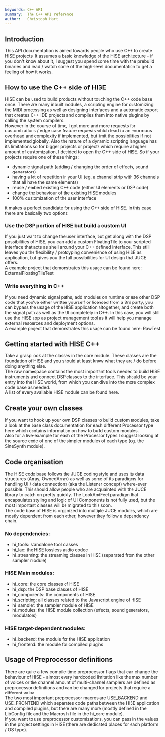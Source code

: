 ```yaml
---
keywords: C++ API
summary:  The C++ API reference
author:   Christoph Hart
---
```



## Introduction
  
This API documentation is aimed towards people who use C++ to create HISE projects. It assumes a basic knowledge of the HISE architecture - if you don't know about it, I suggest you spend some time with the prebuild binaries and read / watch some of the high-level documentation to get a feeling of how it works.  

## How to use the C++ side of HISE
  
HISE can be used to build products without touching the C++ code base once. There are many inbuilt modules, a scripting engine for customizing the MIDI processing as well as designing interfaces and a automatic export that creates C++ IDE projects and compiles them into native plugins by calling the system compilers.  
However in the course of time, I got more and more requests for customizations / edge case feature requests which lead to an enormous overhead and complexity if implemented, but limit the possibilities if not implemented globally. Also the nature of a dynamic scripting language has its limitations so for bigger projects or projects which require a higher amount of customization, I decided to open the C++ side of HISE. So if your projects require one of these things:  
- dynamic signal path (adding / changing the order of effects, sound generators)  
- having a lot of repetition in your UI (eg. a channel strip with 36 channels that all have the same elements)  
- reuse / embed existing C++ code (either UI elements or DSP code)  
- change the behaviour of the existing HISE modules  
- 100% customization of the user interface  
  
it makes a perfect candidate for using the C++ side of HISE. In this case there are basically two options:  

### Use the DSP portion of HISE but build a custom UI
  
If you just want to change the user interface, but get along with the DSP possibilities of HISE, you can add a custom FloatingTile to your scripted interface that acts as shell around your C++ defined interface. This still leaves you the flexibility / protoyping convenience of using HISE as application, but gives you the full possibilities for UI design that JUCE offers.  
A example project that demonstrates this usage can be found here: ExternalFloatingTileTest  

### Write everything in C++
  
If you need dynamic signal paths, add modules on runtime or use other DSP code that you've either written yourself or licensed from a 3rd party, you can bypass the usage of the HISE application altogether, and create both the signal path as well as the UI completely in C++. In this case, you will still use the HISE app as project management tool as it will help you manage external resources and deployment options.  
A example project that demonstrates this usage can be found here: RawTest  

## Getting started with HISE C++
  
Take a grasp look at the classes in the core module. These classes are the foundation of HISE and you should at least know what they are / do before doing anything else.  
The raw namespace contains the most important tools needed to build HISE instruments and connect DSP classes to the interface. This should be your entry into the HISE world, from which you can dive into the more complex code base as needed.  
A list of every available HISE module can be found here.  

## Create your own classes
  
If you want to hook up your own DSP classes to build custom modules, take a look at the base class documentation for each different Processor type here which contains information on how to build custom modules.  
Also for a live-example for each of the Processor types I suggest looking at the source code of one of the simpler modules of each type (eg. the SineSynth module).  

## Code organisation
  
The HISE code base follows the JUCE coding style and uses its data structures (Array, OwnedArray) as well as some of its paradigms for handling UI / data connections (aka the Listener concept) where-ever possible. This should allow people who are acquainted with the JUCE library to catch on pretty quickly. The LookAndFeel paradigm that encapsulates styling and logic of UI Components is not fully used, but the most important classes will be migrated to this soon.  
The code base of HISE is organized into multiple JUCE modules, which are mostly dependent from each other, however they follow a dependency chain.  

### No dependencies:
  
- hi_tools: standalone tool classes  
- hi_lac: the HISE lossless audio codec  
- hi_streaming: the streaming classes in HISE (separated from the other sampler module)  
  

### HISE Main modules:
  
- hi_core: the core classes of HISE  
- hi_dsp: the DSP base classes of HISE  
- hi_components: the components of HISE  
- hi_scripting: all classes related to the Javascript engine of HISE  
- hi_sampler: the sampler module of HISE  
- hi_modules: the HISE module collection (effects, sound generators, modulators)  
  

### HISE target-dependent modules:
  
- hi_backend: the module for the HISE application  
- hi_frontend: the module for compiled plugins  
  

## Usage of Preprocessor definitions
  
There are quite a few compile-time preprocessor flags that can change the behaviour of HISE - almost every hardcoded limitation like the max number of voices or the channel amount of multi-channel samplers are defined as preprocessor definitions and can be changed for projects that require a different value.  
The two most important preprocessor macros are USE_BACKEND and USE_FRONTEND which separates code paths between the HISE application and compiled plugins, but there are many more (mostly defined in the LibConfig file and the Macros.h file in the hi_core module).  
If you want to use preprocessor customizations, you can pass in the values in the project settings in HISE (there are dedicated places for each platform / OS type).   
